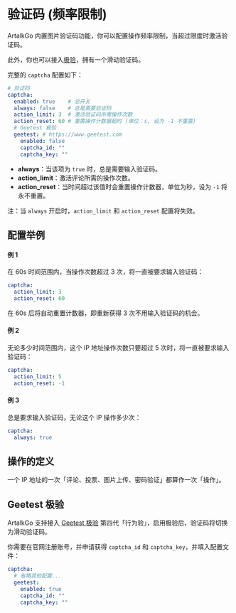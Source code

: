 # 验证码 (频率限制)

ArtalkGo 内置图片验证码功能，你可以配置操作频率限制，当超过限度时激活验证码。

此外，你也可以接入[极验](https://www.geetest.com/)，拥有一个滑动验证码。

完整的 `captcha` 配置如下：

```yaml
# 验证码
captcha:
  enabled: true    # 总开关
  always: false    # 总是需要验证码
  action_limit: 3  # 激活验证码所需操作次数
  action_reset: 60 # 重置操作计数器超时 (单位：s, 设为 -1 不重置)
  # Geetest 极验
  geetest: # https://www.geetest.com
    enabled: false
    captcha_id: ""
    captcha_key: ""
```

- **always**：当该项为 `true` 时，总是需要输入验证码。
- **action_limit**：激活评论所需的操作次数。
- **action_reset**：当时间超过该值时会重置操作计数器，单位为秒，设为 `-1` 将永不重置。

注：当 `always` 开启时，`action_limit` 和 `action_reset` 配置将失效。

## 配置举例

#### 例 1

在 60s 时间范围内，当操作次数超过 3 次，将一直被要求输入验证码：

```yaml
captcha:
  action_limit: 3
  action_reset: 60
```

在 60s 后将自动重置计数器，即重新获得 3 次不用输入验证码的机会。

#### 例 2

无论多少时间范围内，这个 IP 地址操作次数只要超过 5 次时，将一直被要求输入验证码：

```yaml
captcha:
  action_limit: 5
  action_reset: -1
```

#### 例 3

总是要求输入验证码，无论这个 IP 操作多少次：

```yaml
captcha:
  always: true
```

## 操作的定义

一个 IP 地址的一次「评论、投票、图片上传、密码验证」都算作一次「操作」。

## Geetest 极验

ArtalkGo 支持接入 [Geetest 极验](https://www.geetest.com/adaptive-captcha) 第四代「行为验」，启用极验后，验证码将切换为滑动验证码。

你需要在官网注册账号，并申请获得 `captcha_id` 和 `captcha_key`，并填入配置文件：

```yaml
captcha:
  # 省略其他配置...
  geetest:
    enabled: true
    captcha_id: ""
    captcha_key: ""
```

